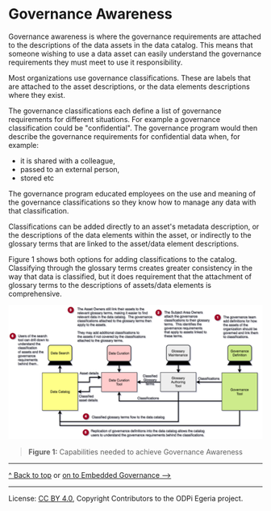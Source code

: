 <!-- SPDX-License-Identifier: CC-BY-4.0 -->
<!-- Copyright Contributors to the ODPi Egeria project. -->

# Governance Awareness

Governance awareness is where the governance requirements are attached to the descriptions of the data assets
in the data catalog.
This means that someone wishing to use a data asset can easily understand the governance requirements they must meet to
use it responsibility.

Most organizations use governance classifications.  These are labels that are attached to the asset descriptions,
or the data elements descriptions where they exist.

The governance classifications each define a list of governance requirements for different situations.
For example a governance classification could be "confidential".
The governance program would then describe the governance requirements for confidential data when, for example:
 * it is shared with a colleague,
 * passed to an external person,
 * stored etc

The governance program educated employees on the use and meaning of the governance classifications so they know
how to manage any data with that classification.

Classifications can be added directly to an asset's metadata description, or the descriptions of the
data elements within the asset, or indirectly to the glossary terms that are linked to the asset/data element descriptions.

Figure 1 shows both options for adding classifications to the catalog.
Classifying through the glossary terms
creates greater consistency in the way that data is classified,
but it does requirement that the attachment of glossary terms to the descriptions of assets/data elements is comprehensive.


![Figure 1](governance-maturity-model-Governance-Awareness.png#pagewidth)
> **Figure 1:** Capabilities needed to achieve Governance Awareness

----
[^ Back to top](.) or [on to Embedded Governance -->](Embedded-Governance.md)

----
License: [CC BY 4.0](https://creativecommons.org/licenses/by/4.0/),
Copyright Contributors to the ODPi Egeria project.
